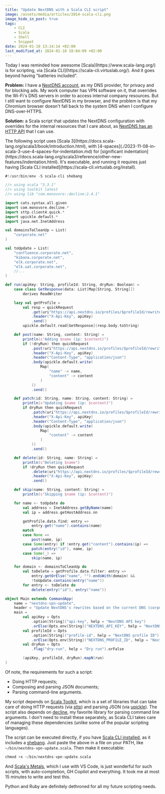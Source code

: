 ```yaml
---
title: "Update NextDNS with a Scala CLI script"
image: /assets/media/articles/2014-scala-cli.png
image_hide_in_post: true
tags:
    - CLI
    - Scala
    - Shell
    - Snippet
date: 2024-01-10 13:14:14 +02:00
last_modified_at: 2024-01-10 18:04:09 +02:00
---
```


<p class="intro" markdown=1>
    Today I was reminded how awesome [Scala](https://www.scala-lang.org/) is for scripting, via [Scala CLI](https://scala-cli.virtuslab.org/). And it goes beyond having "batteries included".
</p>

**Problem:** I have a [NextDNS account](https://nextdns.io), as my DNS provider, for privacy and for blocking ads. My work computer has VPN software on it, that overrides the Wi-Fi's DNS servers in order to access internal company resources. But I still want to configure NextDNS in my browser, and the problem is that my Chromium browser doesn't fall back to the system DNS when I configure DNS-over-HTTPS.

**Solution:** a Scala script that updates the NextDNS configuration with overrides for the internal resources that I care about, as [NextDNS has an HTTP API](https://nextdns.github.io/api/) that I can use.

<p class="warn-bubble" markdown="1">
The following script uses [Scala 3](https://docs.scala-lang.org/scala3/book/introduction.html), with [4-spaces](./2023-11-08-in-scala-3-use-4-spaces-for-indentation.md) for [significant indentation](https://docs.scala-lang.org/scala3/reference/other-new-features/indentation.html). It's executable, and running it requires just having [Scala CLI installed](https://scala-cli.virtuslab.org/install).
</p>

```scala
#!/usr/bin/env -S scala-cli shebang

//> using scala "3.3.1"
//> using toolkit latest
//> using lib "com.monovore::decline:2.4.1"

import cats.syntax.all.given
import com.monovore.decline.*
import sttp.client4.quick.*
import upickle.default.*
import java.net.InetAddress

val domainsToCleanUp = List(
    "corporate.net"
)

val toUpdate = List(
    "confluence.corporate.net",
    "kibana.corporate.net",
    "elk.corporate.net",
    "elk.uat.corporate.net",
    //...
)

def run(apiKey: String, profileId: String, dryRun: Boolean) =
    case class GetResponse(data: List[Map[String, String]])
        derives ReadWriter

    lazy val getProfile =
        val resp = quickRequest
            .get(uri"https://api.nextdns.io/profiles/$profileId/rewrites")
            .header("X-Api-Key", apiKey)
            .send()
        upickle.default.read[GetResponse](resp.body.toString)

    def post(name: String, content: String) =
        println(s"Adding $name (ip: $content)")
        if (!dryRun) then quickRequest
            .post(uri"https://api.nextdns.io/profiles/$profileId/rewrites")
            .header("X-Api-Key", apiKey)
            .header("Content-Type", "application/json")
            .body(upickle.default.write(
                Map(
                    "name" -> name,
                    "content" -> content
                )
            ))
            .send()

    def patch(id: String, name: String, content: String) =
        println(s"Updating $name (ip: $content)")
        if dryRun then quickRequest
            .patch(uri"https://api.nextdns.io/profiles/$profileId/rewrites/$id")
            .header("X-Api-Key", apiKey)
            .header("Content-Type", "application/json")
            .body(upickle.default.write(
                Map(
                    "content" -> content
                )
            ))
            .send()

    def delete(id: String, name: String) =
        println(s"Deleting $name")
        if !dryRun then quickRequest
            .delete(uri"https://api.nextdns.io/profiles/$profileId/rewrites/$id")
            .header("X-Api-Key", apiKey)
            .send()

    def skip(name: String, content: String) =
        println(s"Skipping $name (ip: $content)")

    for name <- toUpdate do
        val address = InetAddress.getByName(name)
        val ip = address.getHostAddress.nn

        getProfile.data.find: entry =>
            entry.get("name").contains(name)
        match
        case None =>
            post(name, ip)
        case Some(entry) if !entry.get("content").contains(ip) =>
            patch(entry("id"), name, ip)
        case Some(_) =>
            skip(name, ip)

    for domain <- domainsToCleanUp do
        val toDelete = getProfile.data.filter: entry =>
            entry.getOrElse("name", "").endsWith(domain) &&
            !toUpdate.contains(entry("name"))
        for entry <- toDelete do
            delete(entry("id"), entry("name"))

object Main extends CommandApp(
    name = "nextdns-vpn-update",
    header = "Update NextDNS's rewrites based on the current DNS (corporate VPN)",
    main =
        val apiKey = Opts
            .option[String]("api-key", help = "NextDNS API key")
            .orElse(Opts.env[String]("NEXTDNS_API_KEY", help = "NextDNS API key"))
        val profileId = Opts
            .option[String]("profile-id", help = "NextDNS profile ID")
            .orElse(Opts.env[String]("NEXTDNS_PROFILE_ID", help = "NextDNS profile ID"))
        val dryRun = Opts
            .flag("dry-run", help = "Dry run").orFalse

        (apiKey, profileId, dryRun).mapN(run)
)
```

Of note, the requirements for such a script:

- Doing HTTP requests;
- Composing and parsing JSON documents;
- Parsing command-line arguments.

My script depends on [Scala Toolkit](https://docs.scala-lang.org/toolkit/introduction.html), which is a set of libraries that can take care of doing HTTP requests (via [sttp](https://sttp.softwaremill.com/en/stable/)) and parsing JSON (via [upickle](https://github.com/com-lihaoyi/upickle)). The script also depends on [decline](https://github.com/bkirwi/decline), my favorite library for parsing command line arguments. I don't need to install these separately, as Scala CLI takes care of managing these dependencies (unlike some of the popular scripting languages).

The script can be executed directly, if you have [Scala CLI installed](https://scala-cli.virtuslab.org/install), as it includes a [shebang](https://en.wikipedia.org/wiki/Shebang_(Unix)). Just paste the above in a file on your PATH, like `~/bin/nextdns-vpn-update.scala`. Then make it executable:

```scala
chmod +x ~/bin/nextdns-vpn-update.scala
```

And [Scala's Metals](https://scalameta.org/metals/), which I use with VS Code, is just wonderful for such scripts, with auto-completion, GH Copilot and everything. It took me at most 15 minutes to write and test this.

Python and Ruby are definitely dethroned for all my future scripting needs.
